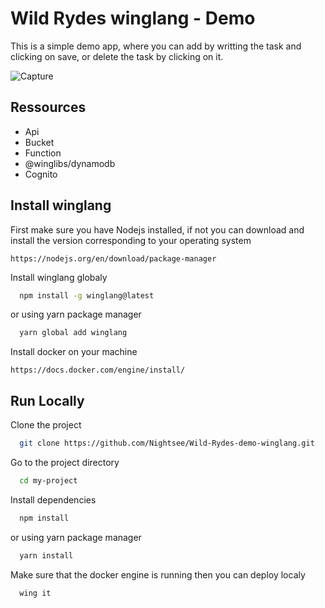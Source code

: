 
# Wild Rydes winglang - Demo


This is a simple demo app, where you can add by writting the task and clicking on save, or delete the task by clicking on it.

![Capture]()



## Ressources

- Api
- Bucket
- Function
- @winglibs/dynamodb
- Cognito



## Install winglang

First make sure you have Nodejs installed, if not you can download and install the version corresponding to your operating system

```
https://nodejs.org/en/download/package-manager
```

Install winglang globaly

```bash
  npm install -g winglang@latest
```
or using yarn package manager
```bash
  yarn global add winglang
```

Install docker on your machine
```
https://docs.docker.com/engine/install/
```

## Run Locally

Clone the project

```bash
  git clone https://github.com/Nightsee/Wild-Rydes-demo-winglang.git
```

Go to the project directory

```bash
  cd my-project
```

Install dependencies

```bash
  npm install
```
or using yarn package manager
```bash
  yarn install
```

Make sure that the docker engine is running then you can deploy localy

```bash
  wing it
```


